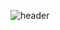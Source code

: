 ![header](https://capsule-render.vercel.app/api?type=wave&color=0:defbcf,5:eefbcf,50:fdfdcd,95:eefbcf,100:defbcf&height=300&section=header&text=Semin%20Kang&fontColor=f3b053&fontSize=90&animation=fadeIn)
